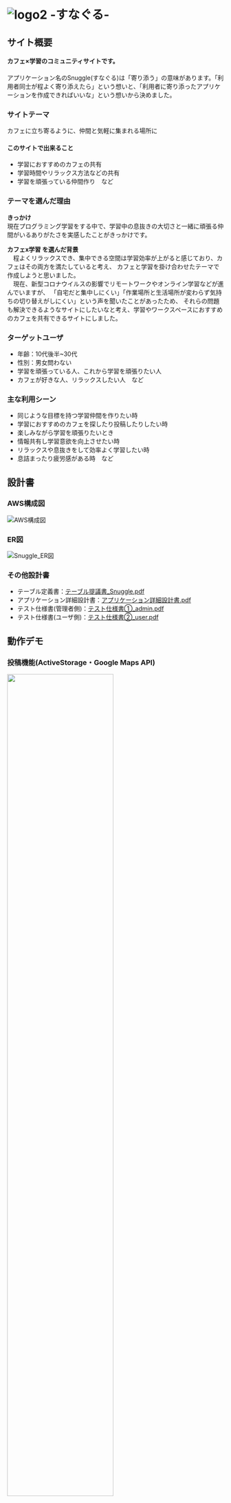 # ![logo2](https://user-images.githubusercontent.com/106650955/186106765-ef446621-e77c-448a-b9ab-e534e2b1f50a.svg) -すなぐる-

## サイト概要
#### カフェ×学習のコミュニティサイトです。
アプリケーション名のSnuggle(すなぐる)は「寄り添う」の意味があります。「利用者同士が程よく寄り添えたら」という想いと、「利用者に寄り添ったアプリケーションを作成できればいいな」という想いから決めました。

### サイトテーマ
カフェに立ち寄るように、仲間と気軽に集まれる場所に

#### このサイトで出来ること
* 学習におすすめのカフェの共有
* 学習時間やリラックス方法などの共有
* 学習を頑張っている仲間作り　など

### テーマを選んだ理由
**きっかけ**  
現在プログラミング学習をする中で、学習中の息抜きの大切さと一緒に頑張る仲間がいるありがたさを実感したことがきっかけです。

**カフェx学習 を選んだ背景**  
　程よくリラックスでき、集中できる空間は学習効率が上がると感じており、カフェはその両方を満たしていると考え、
カフェと学習を掛け合わせたテーマで作成しようと思いました。  
　現在、新型コロナウイルスの影響でリモートワークやオンライン学習などが進んでいますが、
「自宅だと集中しにくい」「作業場所と生活場所が変わらず気持ちの切り替えがしにくい」という声を聞いたことがあったため、
それらの問題も解決できるようなサイトにしたいなと考え、学習やワークスペースにおすすめのカフェを共有できるサイトにしました。

### ターゲットユーザ
* 年齢：10代後半~30代
* 性別：男女問わない
* 学習を頑張っている人、これから学習を頑張りたい人
* カフェが好きな人、リラックスしたい人　など

### 主な利用シーン
* 同じような目標を持つ学習仲間を作りたい時
* 学習におすすめのカフェを探したり投稿したりしたい時
* 楽しみながら学習を頑張りたいとき
* 情報共有し学習意欲を向上させたい時
* リラックスや息抜きをして効率よく学習したい時
* 息詰まったり疲労感がある時　など

## 設計書
### AWS構成図
![AWS構成図](https://user-images.githubusercontent.com/106650955/190860192-699ff9e0-834f-4ab6-acf4-b9e6f0a6ddee.png)

### ER図
![Snuggle_ER図](https://user-images.githubusercontent.com/106650955/190871712-3caf5327-4726-4fba-8721-75511a8fcf2c.png)

### その他設計書
- テーブル定義書：[テーブル提議書_Snuggle.pdf](https://github.com/m9795/Snuggle/files/9400606/_Snuggle.pdf)
- アプリケーション詳細設計書：[アプリケーション詳細設計書.pdf](https://github.com/m9795/Snuggle/files/9436838/default.pdf)
- テスト仕様書(管理者側)：[テスト仕様書①_admin.pdf](https://github.com/m9795/Snuggle/files/9436636/_admin.pdf)
- テスト仕様書(ユーザ側)：[テスト仕様書②_user.pdf](https://github.com/m9795/Snuggle/files/9436651/_user.pdf)

## 動作デモ
### 投稿機能(ActiveStorage・Google Maps API)
<img src="https://user-images.githubusercontent.com/106650955/190840110-c73afc5e-06bc-4fb2-baca-fff9d03463ed.gif" width="70%">

### チャット機能
<img src="https://user-images.githubusercontent.com/106650955/190839704-1088677b-067e-490e-97fc-2f508f3b7ce0.gif" width="70%">

### 検索機能(設備タグ・ハッシュタグ・キーワード)
<img src="https://user-images.githubusercontent.com/106650955/190866187-fad38b50-3fab-4461-a89e-feabca2e92d8.gif" width="70%">

### お問い合わせ機能(Action Mailer)
<img src="https://user-images.githubusercontent.com/106650955/190862235-369a2cf5-bb30-4b73-aeb1-8c1051301473.gif" width="70%">

## 開発環境
- OS：Linux(CentOS)
- 言語：HTML,CSS,JavaScript,Ruby,SQL
- フレームワーク：Ruby on Rails
- JSライブラリ：jQuery
- IDE：Cloud9

## 開発効率向上
- devise
- rails-i18n
- bootstrap
- kaminari
- annotate
- Rubocop
- dotenv-rails

#### デバッグツール
- pry-rails
- pry-byebug
- better_errors
- binding_of_caller

## UI/UX
- レスポンシブ対応

## 外部API
#### 地図利用
- Maps JavaScript API
- Geocoding API

## 使用素材・ツール
- ロゴ：Canva(https://www.canva.com/)
- アイコン：Fontawsome(https://fontawesome.com/)
- サンプル画像：O-DAN(https://o-dan.net/ja/)
- 絵文字：fromkato.com(https://fromkato.com/)
- favicon.ico作成：(https://ao-system.net/favicon/

#### README
- ER図・AWS構成図：diagrams.net
- 動画編集：Clipchamp
- gif作成：Convertio(https://convertio.co/ja/)
